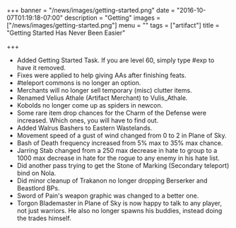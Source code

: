 +++
banner = "/news/images/getting-started.png"
date = "2016-10-07T01:19:18-07:00"
description = "Getting"
images = ["/news/images/getting-started.png"]
menu = ""
tags = ["artifact"]
title = "Getting Started Has Never Been Easier"

+++
* Added Getting Started Task. If you are level 60, simply type #exp to have it removed.
* Fixes were applied to help giving AAs after finishing feats.
* \#teleport commons is no longer an option.
* Merchants will no longer sell temporary (misc) clutter items.
* Renamed Velius Athale (Artifact Merchant) to Vulis_Athale.
* Kobolds no longer come up as spiders in newcon.
* Some rare item drop chances for the Charm of the Defense were increased. Which ones, you will have to find out.
* Added Walrus Bashers to Eastern Wastelands.
* Movement speed of a gust of wind changed from 0 to 2 in Plane of Sky.
* Bash of Death frequency increased from 5% max to 35% max chance.
* Jarring Stab changed from a 250 max decrease in hate to group to a 1000 max decrease in hate for the rogue to any enemy in his hate list.
* Did another pass trying to get the Stone of Marking (Secondary teleport) bind on Nola.
* Did minor cleanup of Trakanon no longer dropping Berserker and Beastlord BPs.
* Sword of Pain's weapon graphic was changed to a better one.
* Torgon Blademaster in Plane of Sky is now happy to talk to any player, not just warriors. He also no longer spawns his buddies, instead doing the trades himself.
<!--more-->
